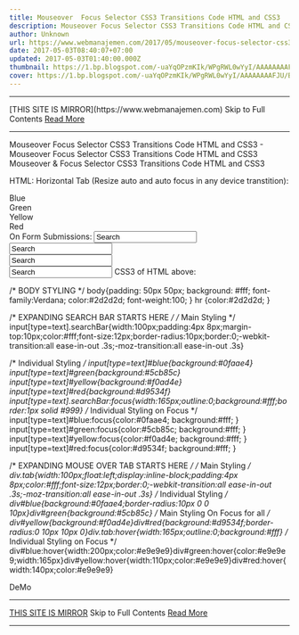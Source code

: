 ```yaml
---
title: Mouseover  Focus Selector CSS3 Transitions Code HTML and CSS3
description: Mouseover Focus Selector CSS3 Transitions Code HTML and CSS3
author: Unknown
url: https://www.webmanajemen.com/2017/05/mouseover-focus-selector-css3.html
date: 2017-05-03T08:40:07+07:00
updated: 2017-05-03T01:40:00.000Z
thumbnail: https://1.bp.blogspot.com/-uaYqOPzmKIk/WPgRWL0wYyI/AAAAAAAAFJU/BSgqP9KOA4gg9ERDx3YEY_tg9r4KTY8LQCLcB/s320/Screenshot_2017-04-20-08-38-25.jpg
cover: https://1.bp.blogspot.com/-uaYqOPzmKIk/WPgRWL0wYyI/AAAAAAAAFJU/BSgqP9KOA4gg9ERDx3YEY_tg9r4KTY8LQCLcB/s320/Screenshot_2017-04-20-08-38-25.jpg
---
```


<hr/> [THIS SITE IS MIRROR](https://www.webmanajemen.com) Skip to Full Contents <a href="https://www.webmanajemen.com/2017/05/mouseover-focus-selector-css3.html" rel="follow" class="button" id="read-more">Read More</a> <hr/> Mouseover  Focus Selector CSS3 Transitions Code HTML and CSS3 - Mouseover Focus Selector CSS3 Transitions Code HTML and CSS3 Mouseover & Focus Selector CSS3 Transitions Code HTML and CSS3

HTML: 
Horizontal Tab (Resize auto and auto focus in any device transtition): 

<div class="tab" id="blue">Blue</div> 
 <div class="tab" id="green">Green</div> 
 <div class="tab" id="yellow">Yellow</div> 
 <div class="tab" id="red">Red</div> 
On Form Submissions: 

<input class="searchBar" id="blue" type="text" value="Search"> 
 <br/> 
 <input class="searchBar" id="green" type="text" value="Search"> 
 <br/> 
 <input class="searchBar" id="yellow" type="text" value="Search"> 
 <br/> 
 <input class="searchBar" id="red" type="text" value="Search"> 
CSS3 of HTML above: 

/* BODY STYLING */ 
body{padding: 50px 50px; background: #fff; font-family:Verdana; color:#2d2d2d; font-weight:100; } 
hr {color:#2d2d2d; } 
 

/* EXPANDING SEARCH BAR STARTS HERE */ 
 /* Main Styling */ 
 input[type=text].searchBar{width:100px;padding:4px 8px;margin-top:10px;color:#fff;font-size:12px;border-radius:10px;border:0;-webkit-transition:all ease-in-out .3s;-moz-transition:all ease-in-out .3s}


/* Individual Styling */ 
input[type=text]#blue{background:#0faae4}
input[type=text]#green{background:#5cb85c}
input[type=text]#yellow{background:#f0ad4e}
input[type=text]#red{background:#d9534f}
input[type=text].searchBar:focus{width:165px;outline:0;background:#fff;border:1px solid #999}
/* Individual Styling on Focus */ 
 input[type=text]#blue:focus{color:#0faae4; background:#fff; } 
 input[type=text]#green:focus{color:#5cb85c; background:#fff; } 
 input[type=text]#yellow:focus{color:#f0ad4e; background:#fff; } 
 input[type=text]#red:focus{color:#d9534f; background:#fff; } 

/* EXPANDING MOUSE OVER TAB STARTS HERE */ 
/* Main Styling */ 
div.tab{width:100px;float:left;display:inline-block;padding:4px 8px;color:#fff;font-size:12px;border:0;-webkit-transition:all ease-in-out .3s;-moz-transition:all ease-in-out .3s}
/* Individual Styling */
div#blue{background:#0faae4;border-radius:10px 0 0 10px}div#green{background:#5cb85c}
/* Main Styling On Focus for all */
div#yellow{background:#f0ad4e}div#red{background:#d9534f;border-radius:0 10px 10px 0}div.tab:hover{width:165px;outline:0;background:#fff}
/* Individual Styling on Focus */
div#blue:hover{width:200px;color:#e9e9e9}div#green:hover{color:#e9e9e9;width:165px}div#yellow:hover{width:110px;color:#e9e9e9}div#red:hover{width:140px;color:#e9e9e9}

DeMo <hr/> [THIS SITE IS MIRROR](https://www.webmanajemen.com) Skip to Full Contents <a href="https://www.webmanajemen.com/2017/05/mouseover-focus-selector-css3.html" rel="follow" class="button" id="read-more">Read More</a> <hr/>